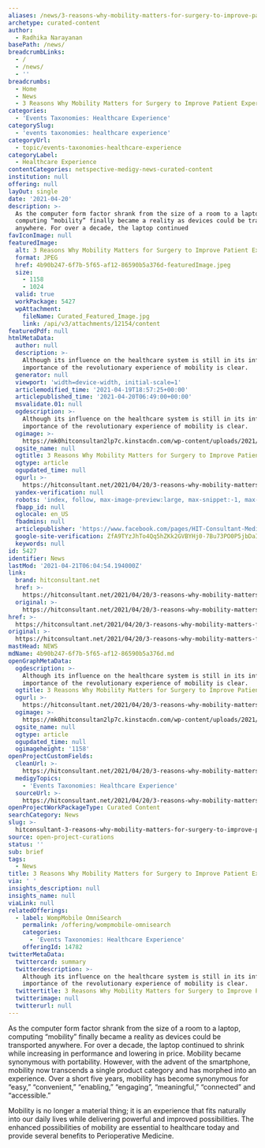 ```yaml
---
aliases: /news/3-reasons-why-mobility-matters-for-surgery-to-improve-patient-experience
archetype: curated-content
author:
  - Radhika Narayanan
basePath: /news/
breadcrumbLinks:
  - /
  - /news/
  - ''
breadcrumbs:
  - Home
  - News
  - 3 Reasons Why Mobility Matters for Surgery to Improve Patient Experience
categories:
  - 'Events Taxonomies: Healthcare Experience'
categorySlug:
  - 'events taxonomies: healthcare experience'
categoryUrl:
  - topic/events-taxonomies-healthcare-experience
categoryLabel:
  - Healthcare Experience
contentCategories: netspective-medigy-news-curated-content
institution: null
offering: null
layOut: single
date: '2021-04-20'
description: >-
  As the computer form factor shrank from the size of a room to a laptop,
  computing “mobility” finally became a reality as devices could be transported
  anywhere. For over a decade, the laptop continued 
favIconImage: null
featuredImage:
  alt: 3 Reasons Why Mobility Matters for Surgery to Improve Patient Experience
  format: JPEG
  href: 4b90b247-6f7b-5f65-af12-86590b5a376d-featuredImage.jpeg
  size:
    - 1158
    - 1024
  valid: true
  workPackage: 5427
  wpAttachment:
    fileName: Curated_Featured_Image.jpg
    link: /api/v3/attachments/12154/content
featuredPdf: null
htmlMetaData:
  author: null
  description: >-
    Although its influence on the healthcare system is still in its infancy, the
    importance of the revolutionary experience of mobility is clear.
  generator: null
  viewport: 'width=device-width, initial-scale=1'
  articlemodified_time: '2021-04-19T18:57:25+00:00'
  articlepublished_time: '2021-04-20T06:49:00+00:00'
  msvalidate.01: null
  ogdescription: >-
    Although its influence on the healthcare system is still in its infancy, the
    importance of the revolutionary experience of mobility is clear.
  ogimage: >-
    https://mk0hitconsultan2lp7c.kinstacdn.com/wp-content/uploads/2021/04/jeffrey-zavaleta.jpg
  ogsite_name: null
  ogtitle: 3 Reasons Why Mobility Matters for Surgery to Improve Patient Experience
  ogtype: article
  ogupdated_time: null
  ogurl: >-
    https://hitconsultant.net/2021/04/20/3-reasons-why-mobility-matters-for-surgery/
  yandex-verification: null
  robots: 'index, follow, max-image-preview:large, max-snippet:-1, max-video-preview:-1'
  fbapp_id: null
  oglocale: en_US
  fbadmins: null
  articlepublisher: 'https://www.facebook.com/pages/HIT-Consultant-Media/302199219847409'
  google-site-verification: ZfA9TYzJhTo4Qq5hZKk2GVBYHj0-7Bu73PO0P5jbDaI
  keywords: null
id: 5427
identifier: News
lastMod: '2021-04-21T06:04:54.194000Z'
link:
  brand: hitconsultant.net
  href: >-
    https://hitconsultant.net/2021/04/20/3-reasons-why-mobility-matters-for-surgery/#.YH6t6ehKhPY
  original: >-
    https://hitconsultant.net/2021/04/20/3-reasons-why-mobility-matters-for-surgery/#.YH6t6ehKhPY
href: >-
  https://hitconsultant.net/2021/04/20/3-reasons-why-mobility-matters-for-surgery/#.YH6t6ehKhPY
original: >-
  https://hitconsultant.net/2021/04/20/3-reasons-why-mobility-matters-for-surgery/#.YH6t6ehKhPY
mastHead: NEWS
mdName: 4b90b247-6f7b-5f65-af12-86590b5a376d.md
openGraphMetaData:
  ogdescription: >-
    Although its influence on the healthcare system is still in its infancy, the
    importance of the revolutionary experience of mobility is clear.
  ogtitle: 3 Reasons Why Mobility Matters for Surgery to Improve Patient Experience
  ogurl: >-
    https://hitconsultant.net/2021/04/20/3-reasons-why-mobility-matters-for-surgery/
  ogimage: >-
    https://mk0hitconsultan2lp7c.kinstacdn.com/wp-content/uploads/2021/04/jeffrey-zavaleta.jpg
  ogsite_name: null
  ogtype: article
  ogupdated_time: null
  ogimageheight: '1158'
openProjectCustomFields:
  cleanUrl: >-
    https://hitconsultant.net/2021/04/20/3-reasons-why-mobility-matters-for-surgery/#.YH6t6ehKhPY
  medigyTopics:
    - 'Events Taxonomies: Healthcare Experience'
  sourceUrl: >-
    https://hitconsultant.net/2021/04/20/3-reasons-why-mobility-matters-for-surgery/#.YH6t6ehKhPY
openProjectWorkPackageType: Curated Content
searchCategory: News
slug: >-
  hitconsultant-3-reasons-why-mobility-matters-for-surgery-to-improve-patient-experience
source: open-project-curations
status: ''
sub: brief
tags:
  - News
title: 3 Reasons Why Mobility Matters for Surgery to Improve Patient Experience
via: ' '
insights_description: null
insights_name: null
viaLink: null
relatedOfferings:
  - label: WompMobile OmniSearch
    permalink: /offering/wompmobile-omnisearch
    categories:
      - 'Events Taxonomies: Healthcare Experience'
    offeringId: 14782
twitterMetaData:
  twittercard: summary
  twitterdescription: >-
    Although its influence on the healthcare system is still in its infancy, the
    importance of the revolutionary experience of mobility is clear.
  twittertitle: 3 Reasons Why Mobility Matters for Surgery to Improve Patient Experience
  twitterimage: null
  twitterurl: null
---
```

<p>As the computer form factor shrank from the size of a room to a laptop, computing “mobility” finally became a reality as devices could be transported anywhere. For over a decade, the laptop continued to shrink while increasing in performance and lowering in price. Mobility became synonymous with portability. However, with the advent of the smartphone, mobility now transcends a single product category and has morphed into an experience. Over a short five years, mobility has become synonymous for “easy,” “convenient,” “enabling,” “engaging”, “meaningful,” “connected” and “accessible.”&nbsp;</p><p>Mobility is no longer a material thing; it is an experience that fits naturally into our daily lives while delivering powerful and improved possibilities. The enhanced possibilities of mobility are essential to healthcare today and provide several benefits to Perioperative Medicine.&nbsp;</p>